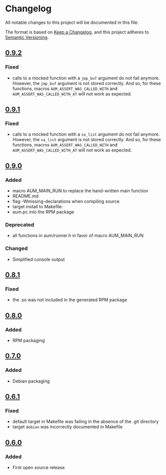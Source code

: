 # Changelog

All notable changes to this project will be documented in this file.

The format is based on [Keep a Changelog](https://keepachangelog.com/en/1.0.0/),
and this project adheres to [Semantic Versioning](https://semver.org/spec/v2.0.0.html).


## [0.9.2](https://github.com/airbus-cyber/aum/releases/tag/0.9.2)

### Fixed
- calls to a mocked function with a `jmp_buf` argument do not fail anymore. However, the `jmp_buf` argument is not stored correctly. And so, for these functions, macros `AUM_ASSERT_WAS_CALLED_WITH` and `AUM_ASSERT_WAS_CALLED_WITH_AT` will not work as expected.

## [0.9.1](https://github.com/airbus-cyber/aum/releases/tag/0.9.1)

### Fixed
- calls to a mocked function with a `va_list` argument do not fail anymore. However, the `va_list` argument is not stored correctly. And so, for these functions, macros `AUM_ASSERT_WAS_CALLED_WITH` and `AUM_ASSERT_WAS_CALLED_WITH_AT` will not work as expected.

## [0.9.0](https://github.com/airbus-cyber/aum/releases/tag/0.9.0)

### Added
- macro AUM_MAIN_RUN to replace the hand-written main function
- README.md
- flag -Wmissing-declarations when compiling source
- target install to Makefile
- aum.pc into the RPM package

### Deprecated
- all functions in aum/runner.h in favor of macro AUM_MAIN_RUN

### Changed
- Simplified console output


## [0.8.1](https://github.com/airbus-cyber/aum/releases/tag/0.8.1)

### Fixed
- the .so was not included in the generated RPM package


## [0.8.0](https://github.com/airbus-cyber/aum/releases/tag/0.8.0)

### Added
- RPM packaging


## [0.7.0](https://github.com/airbus-cyber/aum/releases/tag/0.7.0)

### Added
- Debian packaging


## [0.6.1](https://github.com/airbus-cyber/aum/releases/tag/0.6.1)

### Fixed
- default target in Makefile was failing in the absence of the .git directory
- target `debian` was incorrectly documented in Makefile


## [0.6.0](https://github.com/airbus-cyber/aum/releases/tag/0.6.0)

### Added
- First open source release

